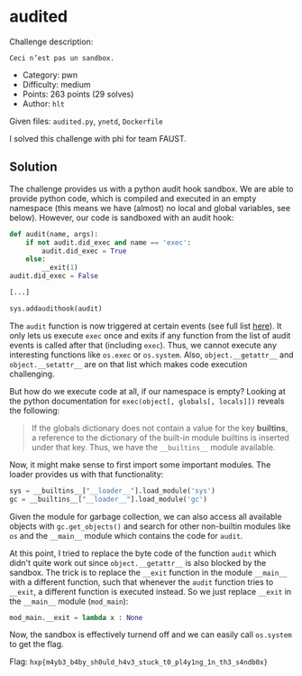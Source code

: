 audited
=======

Challenge description: 
```
Ceci n’est pas un sandbox.
```

* Category: pwn
* Difficulty: medium
* Points: 263 points (29 solves)
* Author: `hlt`

Given files: `audited.py`, `ynetd`, `Dockerfile`

I solved this challenge with phi for team FAUST.

## Solution

The challenge provides us with a python audit hook sandbox.
We are able to provide python code, which is compiled and executed in an empty namespace (this means we have (almost) no local and global variables, see below).
However, our code is sandboxed with an audit hook:
```python
def audit(name, args):
    if not audit.did_exec and name == 'exec':
        audit.did_exec = True
    else:
        __exit(1)
audit.did_exec = False

[...]

sys.addaudithook(audit)
```

The `audit` function is now triggered at certain events (see full list [here](https://docs.python.org/3/library/audit_events.html)).
It only lets us execute `exec` once and exits if any function from the list of audit events is called after that (including `exec`).
Thus, we cannot execute any interesting functions like `os.exec` or `os.system`.
Also, `object.__getattr__` and `object.__setattr__` are on that list which makes code execution challenging.

But how do we execute code at all, if our namespace is empty?
Looking at the python documentation for `exec(object[, globals[, locals]])` reveals the following:
> If the globals dictionary does not contain a value for the key __builtins__, a reference to the dictionary of the built-in module builtins is inserted under that key.
Thus, we have the `__builtins__` module available.

Now, it might make sense to first import some important modules.
The loader provides us with that functionality:
```python
sys = __builtins__["__loader__"].load_module('sys')
gc = __builtins__["__loader__"].load_module('gc')
```

Given the module for garbage collection, we can also access all available objects with `gc.get_objects()` and search for other non-builtin modules like `os` and the `__main__` module which contains the code for `audit`.

At this point, I tried to replace the byte code of the function `audit` which didn't quite work out since `object.__getattr__` is also blocked by the sandbox.
The trick is to replace the `__exit` function in the module `__main__` with a different function, such that whenever the `audit` function tries to `__exit`, a different function is executed instead.
So we just replace `__exit` in the `__main__` module (`mod_main`):
```python
mod_main.__exit = lambda x : None
```

Now, the sandbox is effectively turnend off and we can easily call `os.system` to get the flag.

Flag: `hxp{m4yb3_b4by_sh0uld_h4v3_stuck_t0_pl4y1ng_1n_th3_s4ndb0x}`
